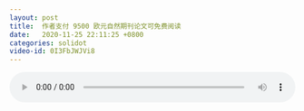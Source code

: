 ```yaml
---
layout: post
title:  作者支付 9500 欧元自然期刊论文可免费阅读
date:   2020-11-25 22:11:25 +0800
categories: solidot
video-id: 0I3FbJWJVi8
---
```


<audio id="youtube" style="width: 100%;" video-id="0I3FbJWJVi8" controls></audio>

<script async type="text/javascript" src="/audio.js"></script>

